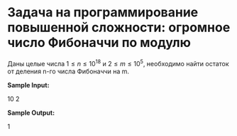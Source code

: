 # Задача на программирование повышенной сложности: огромное число Фибоначчи по модулю

Даны целые числа $1≤n≤10^{18}$ и $2≤m≤10^5$, необходимо найти остаток от деления n-го числа Фибоначчи на m.

**Sample Input:**

10 2

**Sample Output:**

1
